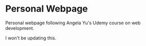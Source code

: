 # Personal Webpage

Personal webpage following Angela Yu's Udemy course on web development.

I won't be updating this.

